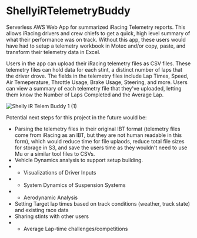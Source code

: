 # ShellyiRTelemetryBuddy
Serverless AWS Web App for summarized iRacing Telemetry reports. This allows iRacing drivers and crew chiefs to get a quick, high level summary of what their performance was on track. Without this app, these users would have had to setup a telemetry workbook in Motec and/or copy, paste, and transform their telemetry data in Excel. 

Users in the app can upload their iRacing telemetry files as CSV files. These telemetry files can hold data for each stint, a distinct number of laps that the driver drove. The fields in the telemetry files include Lap Times, Speed, Air Temeperature, Throttle Usage, Brake Usage, Steering, and more. Users can view a summary of each telemetry file that they've uploaded, letting them know the Number of Laps Completed and the Average Lap.

![Shelly iR Telem Buddy 1 (1)](https://github.com/chris-shelly/ShellyiRTelemetryBuddy/assets/117383781/cbc96191-3885-4d86-be18-598c79a086c5)

Potential next steps for this project in the future would be:
- Parsing the telemetry files in their original IBT format (telemetry files come from iRacing as an IBT, but they are not human readable in this form), which would reduce time for file uplaods, reduce total file sizes for storage in S3, and save the users time as they wouldn't need to use Mu or a similar tool files to CSVs.
- Vehicle Dynamics analysis to support setup building.
- - Visualizations of Driver Inputs
- - System Dynamics of Suspension Systems
- - Aerodynamic Analysis
- Setting Target lap times based on track conditions (weather, track state) and existing race data
- Sharing stints with other users
- - Average Lap-time challenges/competitions
